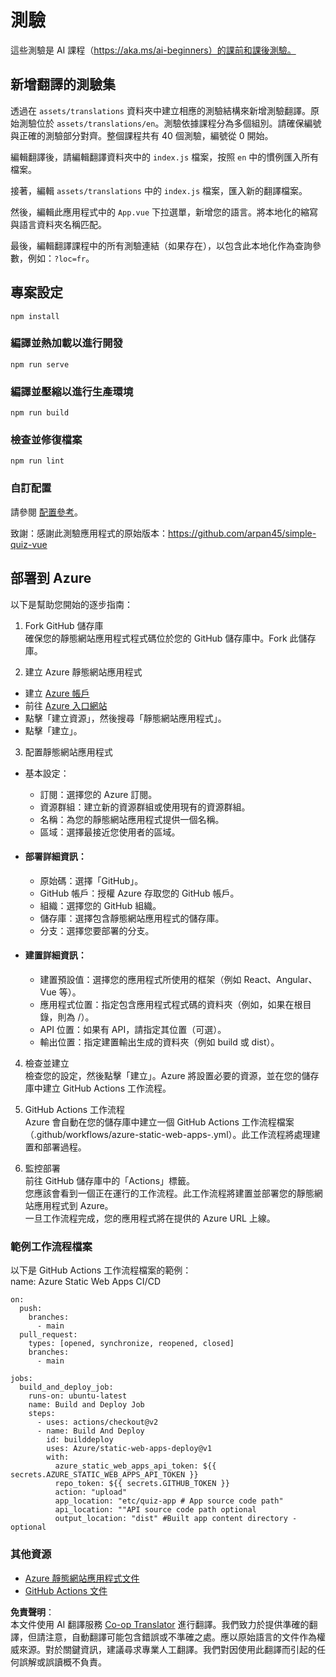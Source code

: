 <!--
CO_OP_TRANSLATOR_METADATA:
{
  "original_hash": "d699cf8509f74baa5b0b838de5cf0662",
  "translation_date": "2025-08-24T22:19:26+00:00",
  "source_file": "etc/quiz-app/README.md",
  "language_code": "tw"
}
-->
# 測驗

這些測驗是 AI 課程（https://aka.ms/ai-beginners）的課前和課後測驗。

## 新增翻譯的測驗集

透過在 `assets/translations` 資料夾中建立相應的測驗結構來新增測驗翻譯。原始測驗位於 `assets/translations/en`。測驗依據課程分為多個組別。請確保編號與正確的測驗部分對齊。整個課程共有 40 個測驗，編號從 0 開始。

編輯翻譯後，請編輯翻譯資料夾中的 `index.js` 檔案，按照 `en` 中的慣例匯入所有檔案。

接著，編輯 `assets/translations` 中的 `index.js` 檔案，匯入新的翻譯檔案。

然後，編輯此應用程式中的 `App.vue` 下拉選單，新增您的語言。將本地化的縮寫與語言資料夾名稱匹配。

最後，編輯翻譯課程中的所有測驗連結（如果存在），以包含此本地化作為查詢參數，例如：`?loc=fr`。

## 專案設定

```
npm install
```

### 編譯並熱加載以進行開發

```
npm run serve
```

### 編譯並壓縮以進行生產環境

```
npm run build
```

### 檢查並修復檔案

```
npm run lint
```

### 自訂配置

請參閱 [配置參考](https://cli.vuejs.org/config/)。

致謝：感謝此測驗應用程式的原始版本：https://github.com/arpan45/simple-quiz-vue

## 部署到 Azure

以下是幫助您開始的逐步指南：

1. Fork GitHub 儲存庫  
確保您的靜態網站應用程式程式碼位於您的 GitHub 儲存庫中。Fork 此儲存庫。

2. 建立 Azure 靜態網站應用程式  
- 建立 [Azure 帳戶](http://azure.microsoft.com)  
- 前往 [Azure 入口網站](https://portal.azure.com)  
- 點擊「建立資源」，然後搜尋「靜態網站應用程式」。  
- 點擊「建立」。  

3. 配置靜態網站應用程式  
- 基本設定：  
  - 訂閱：選擇您的 Azure 訂閱。  
  - 資源群組：建立新的資源群組或使用現有的資源群組。  
  - 名稱：為您的靜態網站應用程式提供一個名稱。  
  - 區域：選擇最接近您使用者的區域。  

- #### 部署詳細資訊：  
  - 原始碼：選擇「GitHub」。  
  - GitHub 帳戶：授權 Azure 存取您的 GitHub 帳戶。  
  - 組織：選擇您的 GitHub 組織。  
  - 儲存庫：選擇包含靜態網站應用程式的儲存庫。  
  - 分支：選擇您要部署的分支。  

- #### 建置詳細資訊：  
  - 建置預設值：選擇您的應用程式所使用的框架（例如 React、Angular、Vue 等）。  
  - 應用程式位置：指定包含應用程式程式碼的資料夾（例如，如果在根目錄，則為 /）。  
  - API 位置：如果有 API，請指定其位置（可選）。  
  - 輸出位置：指定建置輸出生成的資料夾（例如 build 或 dist）。  

4. 檢查並建立  
檢查您的設定，然後點擊「建立」。Azure 將設置必要的資源，並在您的儲存庫中建立 GitHub Actions 工作流程。

5. GitHub Actions 工作流程  
Azure 會自動在您的儲存庫中建立一個 GitHub Actions 工作流程檔案（.github/workflows/azure-static-web-apps-<name>.yml）。此工作流程將處理建置和部署過程。

6. 監控部署  
前往 GitHub 儲存庫中的「Actions」標籤。  
您應該會看到一個正在運行的工作流程。此工作流程將建置並部署您的靜態網站應用程式到 Azure。  
一旦工作流程完成，您的應用程式將在提供的 Azure URL 上線。

### 範例工作流程檔案

以下是 GitHub Actions 工作流程檔案的範例：  
name: Azure Static Web Apps CI/CD  
```
on:
  push:
    branches:
      - main
  pull_request:
    types: [opened, synchronize, reopened, closed]
    branches:
      - main

jobs:
  build_and_deploy_job:
    runs-on: ubuntu-latest
    name: Build and Deploy Job
    steps:
      - uses: actions/checkout@v2
      - name: Build And Deploy
        id: builddeploy
        uses: Azure/static-web-apps-deploy@v1
        with:
          azure_static_web_apps_api_token: ${{ secrets.AZURE_STATIC_WEB_APPS_API_TOKEN }}
          repo_token: ${{ secrets.GITHUB_TOKEN }}
          action: "upload"
          app_location: "etc/quiz-app # App source code path"
          api_location: ""API source code path optional
          output_location: "dist" #Built app content directory - optional
```

### 其他資源  
- [Azure 靜態網站應用程式文件](https://learn.microsoft.com/azure/static-web-apps/getting-started)  
- [GitHub Actions 文件](https://docs.github.com/actions/use-cases-and-examples/deploying/deploying-to-azure-static-web-app)  

**免責聲明**：  
本文件使用 AI 翻譯服務 [Co-op Translator](https://github.com/Azure/co-op-translator) 進行翻譯。我們致力於提供準確的翻譯，但請注意，自動翻譯可能包含錯誤或不準確之處。應以原始語言的文件作為權威來源。對於關鍵資訊，建議尋求專業人工翻譯。我們對因使用此翻譯而引起的任何誤解或誤讀概不負責。